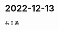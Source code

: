 # 2022-12-13

共 0 条

<!-- BEGIN WEIBO -->
<!-- 最后更新时间 Tue Dec 13 2022 17:14:16 GMT+0800 (China Standard Time) -->

<!-- END WEIBO -->
